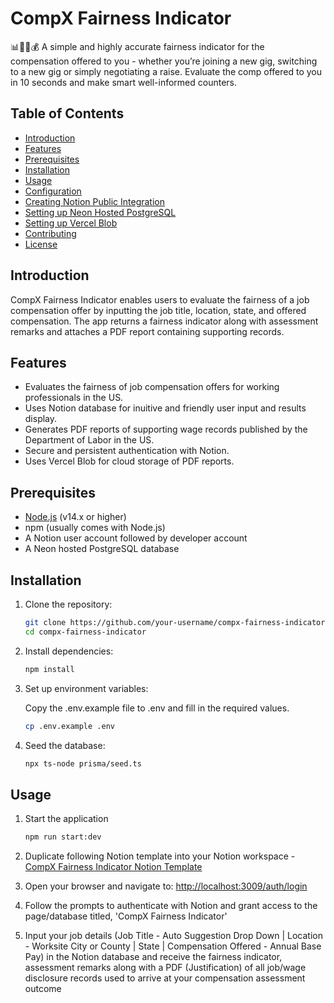 # CompX Fairness Indicator

📊🫰🏼💰
A simple and highly accurate fairness indicator for the compensation offered to you - whether you’re joining a new gig, switching to a new gig or simply negotiating a raise. Evaluate the comp offered to you in 10 seconds and make smart well-informed counters.

## Table of Contents

- [Introduction](#introduction)
- [Features](#features)
- [Prerequisites](#prerequisites)
- [Installation](#installation)
- [Usage](#usage)
- [Configuration](#configuration)
- [Creating Notion Public Integration](#creating-notion-public-integration)
- [Setting up Neon Hosted PostgreSQL](#setting-up-neon-hosted-postgresql)
- [Setting up Vercel Blob](#setting-up-vercel-blob)
- [Contributing](#contributing)
- [License](#license)

## Introduction

CompX Fairness Indicator enables users to evaluate the fairness of a job compensation offer by inputting the job title, location, state, and offered compensation. The app returns a fairness indicator along with assessment remarks and attaches a PDF report containing supporting records.

## Features

- Evaluates the fairness of job compensation offers for working professionals in the US.
- Uses Notion database for inuitive and friendly user input and results display.
- Generates PDF reports of supporting wage records published by the Department of Labor in the US.
- Secure and persistent authentication with Notion.
- Uses Vercel Blob for cloud storage of PDF reports.

## Prerequisites

- [Node.js](https://nodejs.org/) (v14.x or higher)
- npm (usually comes with Node.js)
- A Notion user account followed by developer account
- A Neon hosted PostgreSQL database

## Installation

1. Clone the repository:

   ```bash
   git clone https://github.com/your-username/compx-fairness-indicator.git
   cd compx-fairness-indicator
   ```

2. Install dependencies:

   ```bash
   npm install
   ```

3. Set up environment variables:

   Copy the .env.example file to .env and fill in the required values.

   ```bash
   cp .env.example .env
   ```

4. Seed the database:
   ```bash
   npx ts-node prisma/seed.ts
   ```

## Usage

1. Start the application

   ```bash
   npm run start:dev
   ```

2. Duplicate following Notion template into your Notion workspace -
   [CompX Fairness Indicator Notion Template](https://eager-helicopter-0dd.notion.site/c4a1e65e0a4c42cb9abd28c635b86a31?v=a6ae61921d6545c38f46c4b70a7dcdf4&pvs=4)

3. Open your browser and navigate to:
   [http://localhost:3009/auth/login](http://localhost:3009/auth/login)

4. Follow the prompts to authenticate with Notion and grant access to the page/database titled, 'CompX Fairness Indicator'

5. Input your job details (Job Title - Auto Suggestion Drop Down | Location - Worksite City or County | State | Compensation Offered - Annual Base Pay) in the Notion database and receive the fairness indicator, assessment remarks along with a PDF (Justification) of all job/wage disclosure records used to arrive at your compensation assessment outcome
